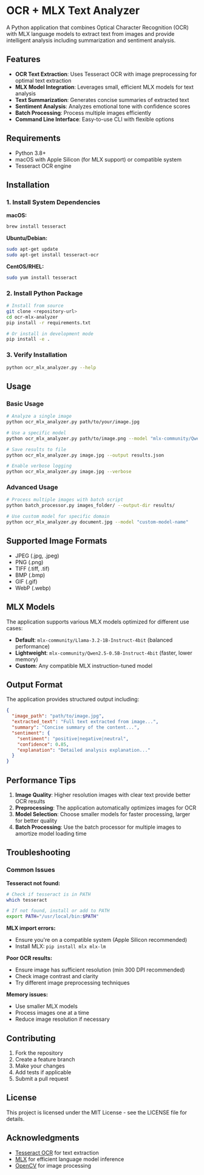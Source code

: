 # OCR + MLX Text Analyzer

A Python application that combines Optical Character Recognition (OCR) with MLX language models to extract text from images and provide intelligent analysis including summarization and sentiment analysis.

## Features

- **OCR Text Extraction**: Uses Tesseract OCR with image preprocessing for optimal text extraction
- **MLX Model Integration**: Leverages small, efficient MLX models for text analysis
- **Text Summarization**: Generates concise summaries of extracted text
- **Sentiment Analysis**: Analyzes emotional tone with confidence scores
- **Batch Processing**: Process multiple images efficiently
- **Command Line Interface**: Easy-to-use CLI with flexible options

## Requirements

- Python 3.8+
- macOS with Apple Silicon (for MLX support) or compatible system
- Tesseract OCR engine

## Installation

### 1. Install System Dependencies

**macOS:**
```bash
brew install tesseract
```

**Ubuntu/Debian:**
```bash
sudo apt-get update
sudo apt-get install tesseract-ocr
```

**CentOS/RHEL:**
```bash
sudo yum install tesseract
```

### 2. Install Python Package

```bash
# Install from source
git clone <repository-url>
cd ocr-mlx-analyzer
pip install -r requirements.txt

# Or install in development mode
pip install -e .
```

### 3. Verify Installation

```bash
python ocr_mlx_analyzer.py --help
```

## Usage

### Basic Usage

```bash
# Analyze a single image
python ocr_mlx_analyzer.py path/to/your/image.jpg

# Use a specific model
python ocr_mlx_analyzer.py path/to/image.png --model "mlx-community/Qwen2.5-0.5B-Instruct-4bit"

# Save results to file
python ocr_mlx_analyzer.py image.jpg --output results.json

# Enable verbose logging
python ocr_mlx_analyzer.py image.jpg --verbose
```

### Advanced Usage

```bash
# Process multiple images with batch script
python batch_processor.py images_folder/ --output-dir results/

# Use custom model for specific domain
python ocr_mlx_analyzer.py document.jpg --model "custom-model-name"
```

## Supported Image Formats

- JPEG (.jpg, .jpeg)
- PNG (.png)
- TIFF (.tiff, .tif)
- BMP (.bmp)
- GIF (.gif)
- WebP (.webp)

## MLX Models

The application supports various MLX models optimized for different use cases:

- **Default**: `mlx-community/Llama-3.2-1B-Instruct-4bit` (balanced performance)
- **Lightweight**: `mlx-community/Qwen2.5-0.5B-Instruct-4bit` (faster, lower memory)
- **Custom**: Any compatible MLX instruction-tuned model

## Output Format

The application provides structured output including:

```json
{
  "image_path": "path/to/image.jpg",
  "extracted_text": "Full text extracted from image...",
  "summary": "Concise summary of the content...",
  "sentiment": {
    "sentiment": "positive|negative|neutral",
    "confidence": 0.85,
    "explanation": "Detailed analysis explanation..."
  }
}
```

## Performance Tips

1. **Image Quality**: Higher resolution images with clear text provide better OCR results
2. **Preprocessing**: The application automatically optimizes images for OCR
3. **Model Selection**: Choose smaller models for faster processing, larger for better quality
4. **Batch Processing**: Use the batch processor for multiple images to amortize model loading time

## Troubleshooting

### Common Issues

**Tesseract not found:**
```bash
# Check if tesseract is in PATH
which tesseract

# If not found, install or add to PATH
export PATH="/usr/local/bin:$PATH"
```

**MLX import errors:**
- Ensure you're on a compatible system (Apple Silicon recommended)
- Install MLX: `pip install mlx mlx-lm`

**Poor OCR results:**
- Ensure image has sufficient resolution (min 300 DPI recommended)
- Check image contrast and clarity
- Try different image preprocessing techniques

**Memory issues:**
- Use smaller MLX models
- Process images one at a time
- Reduce image resolution if necessary

## Contributing

1. Fork the repository
2. Create a feature branch
3. Make your changes
4. Add tests if applicable
5. Submit a pull request

## License

This project is licensed under the MIT License - see the LICENSE file for details.

## Acknowledgments

- [Tesseract OCR](https://github.com/tesseract-ocr/tesseract) for text extraction
- [MLX](https://github.com/ml-explore/mlx) for efficient language model inference
- [OpenCV](https://opencv.org/) for image processing